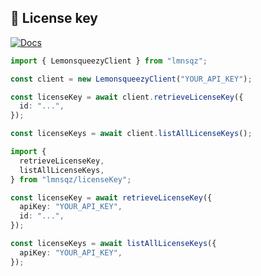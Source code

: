 ## 🔑 License key

[![Docs](https://img.shields.io/badge/-Docs-blue.svg?style=for-the-badge)](https://docs.lemonsqueezy.com/api/license-keys)

```typescript
import { LemonsqueezyClient } from "lmnsqz";

const client = new LemonsqueezyClient("YOUR_API_KEY");

const licenseKey = await client.retrieveLicenseKey({
  id: "...",
});

const licenseKeys = await client.listAllLicenseKeys();
```

```typescript
import {
  retrieveLicenseKey,
  listAllLicenseKeys,
} from "lmnsqz/licenseKey";

const licenseKey = await retrieveLicenseKey({
  apiKey: "YOUR_API_KEY",
  id: "...",
});

const licenseKeys = await listAllLicenseKeys({
  apiKey: "YOUR_API_KEY",
});
```
